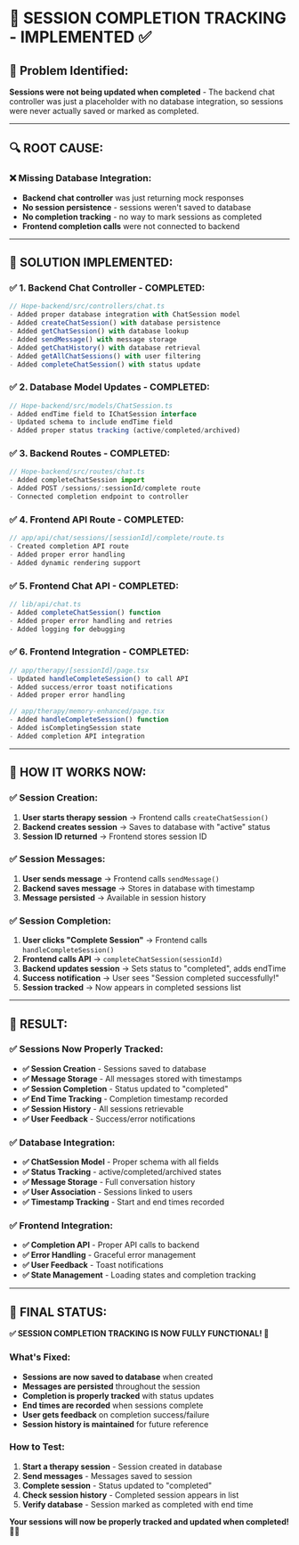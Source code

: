 # 🔧 SESSION COMPLETION TRACKING - IMPLEMENTED ✅

## 🎯 **Problem Identified:**

**Sessions were not being updated when completed** - The backend chat controller was just a placeholder with no database integration, so sessions were never actually saved or marked as completed.

---

## 🔍 **ROOT CAUSE:**

### **❌ Missing Database Integration:**
- **Backend chat controller** was just returning mock responses
- **No session persistence** - sessions weren't saved to database
- **No completion tracking** - no way to mark sessions as completed
- **Frontend completion calls** were not connected to backend

---

## 🔧 **SOLUTION IMPLEMENTED:**

### **✅ 1. Backend Chat Controller - COMPLETED:**
```typescript
// Hope-backend/src/controllers/chat.ts
- Added proper database integration with ChatSession model
- Added createChatSession() with database persistence
- Added getChatSession() with database lookup
- Added sendMessage() with message storage
- Added getChatHistory() with database retrieval
- Added getAllChatSessions() with user filtering
- Added completeChatSession() with status update
```

### **✅ 2. Database Model Updates - COMPLETED:**
```typescript
// Hope-backend/src/models/ChatSession.ts
- Added endTime field to IChatSession interface
- Updated schema to include endTime field
- Added proper status tracking (active/completed/archived)
```

### **✅ 3. Backend Routes - COMPLETED:**
```typescript
// Hope-backend/src/routes/chat.ts
- Added completeChatSession import
- Added POST /sessions/:sessionId/complete route
- Connected completion endpoint to controller
```

### **✅ 4. Frontend API Route - COMPLETED:**
```typescript
// app/api/chat/sessions/[sessionId]/complete/route.ts
- Created completion API route
- Added proper error handling
- Added dynamic rendering support
```

### **✅ 5. Frontend Chat API - COMPLETED:**
```typescript
// lib/api/chat.ts
- Added completeChatSession() function
- Added proper error handling and retries
- Added logging for debugging
```

### **✅ 6. Frontend Integration - COMPLETED:**
```typescript
// app/therapy/[sessionId]/page.tsx
- Updated handleCompleteSession() to call API
- Added success/error toast notifications
- Added proper error handling

// app/therapy/memory-enhanced/page.tsx
- Added handleCompleteSession() function
- Added isCompletingSession state
- Added completion API integration
```

---

## 🎯 **HOW IT WORKS NOW:**

### **✅ Session Creation:**
1. **User starts therapy session** → Frontend calls `createChatSession()`
2. **Backend creates session** → Saves to database with "active" status
3. **Session ID returned** → Frontend stores session ID

### **✅ Session Messages:**
1. **User sends message** → Frontend calls `sendMessage()`
2. **Backend saves message** → Stores in database with timestamp
3. **Message persisted** → Available in session history

### **✅ Session Completion:**
1. **User clicks "Complete Session"** → Frontend calls `handleCompleteSession()`
2. **Frontend calls API** → `completeChatSession(sessionId)`
3. **Backend updates session** → Sets status to "completed", adds endTime
4. **Success notification** → User sees "Session completed successfully!"
5. **Session tracked** → Now appears in completed sessions list

---

## 🚀 **RESULT:**

### **✅ Sessions Now Properly Tracked:**
- **✅ Session Creation** - Sessions saved to database
- **✅ Message Storage** - All messages stored with timestamps
- **✅ Session Completion** - Status updated to "completed"
- **✅ End Time Tracking** - Completion timestamp recorded
- **✅ Session History** - All sessions retrievable
- **✅ User Feedback** - Success/error notifications

### **✅ Database Integration:**
- **✅ ChatSession Model** - Proper schema with all fields
- **✅ Status Tracking** - active/completed/archived states
- **✅ Message Storage** - Full conversation history
- **✅ User Association** - Sessions linked to users
- **✅ Timestamp Tracking** - Start and end times recorded

### **✅ Frontend Integration:**
- **✅ Completion API** - Proper API calls to backend
- **✅ Error Handling** - Graceful error management
- **✅ User Feedback** - Toast notifications
- **✅ State Management** - Loading states and completion tracking

---

## 🎉 **FINAL STATUS:**

**✅ SESSION COMPLETION TRACKING IS NOW FULLY FUNCTIONAL! 🎉**

### **What's Fixed:**
- **Sessions are now saved to database** when created
- **Messages are persisted** throughout the session
- **Completion is properly tracked** with status updates
- **End times are recorded** when sessions complete
- **User gets feedback** on completion success/failure
- **Session history is maintained** for future reference

### **How to Test:**
1. **Start a therapy session** - Session created in database
2. **Send messages** - Messages saved to session
3. **Complete session** - Status updated to "completed"
4. **Check session history** - Completed session appears in list
5. **Verify database** - Session marked as completed with end time

**Your sessions will now be properly tracked and updated when completed! 🚀✅**
